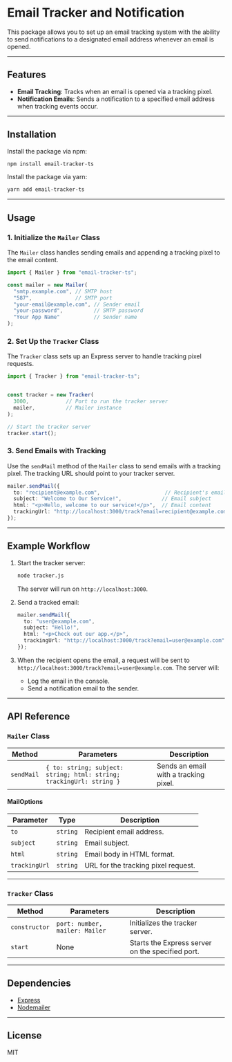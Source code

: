 
# Email Tracker and Notification

This package allows you to set up an email tracking system with the ability to send notifications to a designated email address whenever an email is opened.

---

## Features

- **Email Tracking**: Tracks when an email is opened via a tracking pixel.
- **Notification Emails**: Sends a notification to a specified email address when tracking events occur.

---

## Installation

Install the package via npm:

```bash
npm install email-tracker-ts
```
Install the package via yarn:

```bash
yarn add email-tracker-ts
```
---

## Usage

### 1. Initialize the `Mailer` Class

The `Mailer` class handles sending emails and appending a tracking pixel to the email content.

```typescript
import { Mailer } from "email-tracker-ts";

const mailer = new Mailer(
  "smtp.example.com", // SMTP host
  "587",              // SMTP port
  "your-email@example.com", // Sender email
  "your-password",          // SMTP password
  "Your App Name"           // Sender name
);
```

### 2. Set Up the `Tracker` Class

The `Tracker` class sets up an Express server to handle tracking pixel requests.

```typescript
import { Tracker } from "email-tracker-ts";


const tracker = new Tracker(
  3000,            // Port to run the tracker server
  mailer,          // Mailer instance
);

// Start the tracker server
tracker.start();
```

### 3. Send Emails with Tracking

Use the `sendMail` method of the `Mailer` class to send emails with a tracking pixel. The tracking URL should point to your tracker server.

```typescript
mailer.sendMail({
  to: "recipient@example.com",                     // Recipient's email
  subject: "Welcome to Our Service!",             // Email subject
  html: "<p>Hello, welcome to our service!</p>",  // Email content
  trackingUrl: "http://localhost:3000/track?email=recipient@example.com", // Tracking URL
});
```

---

## Example Workflow

1. Start the tracker server:
   ```bash
   node tracker.js
   ```
   The server will run on `http://localhost:3000`.

2. Send a tracked email:
   ```typescript
   mailer.sendMail({
     to: "user@example.com",
     subject: "Hello!",
     html: "<p>Check out our app.</p>",
     trackingUrl: "http://localhost:3000/track?email=user@example.com",
   });
   ```

3. When the recipient opens the email, a request will be sent to `http://localhost:3000/track?email=user@example.com`. The server will:
   - Log the email in the console.
   - Send a notification email to the sender.

---

## API Reference

### `Mailer` Class

| Method       | Parameters                                                                                                                                                         | Description                           |
|--------------|-------------------------------------------------------------------------------------------------------------------------------------------------------------------|---------------------------------------|
| `sendMail`   | `{ to: string; subject: string; html: string; trackingUrl: string }`                                                                                             | Sends an email with a tracking pixel. |

#### MailOptions

| Parameter      | Type     | Description                            |
|----------------|----------|----------------------------------------|
| `to`           | `string` | Recipient email address.              |
| `subject`      | `string` | Email subject.                        |
| `html`         | `string` | Email body in HTML format.            |
| `trackingUrl`  | `string` | URL for the tracking pixel request.   |

---

### `Tracker` Class

| Method       | Parameters                                                                           | Description                                            |
|--------------|-------------------------------------------------------------------------------------|--------------------------------------------------------|
| `constructor`| `port: number, mailer: Mailer`   | Initializes the tracker server.                       |
| `start`      | None                                                                                | Starts the Express server on the specified port.      |

---

## Dependencies

- [Express](https://expressjs.com/)
- [Nodemailer](https://nodemailer.com/)

---

## License

MIT
